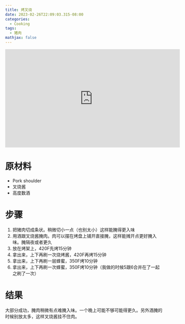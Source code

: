 ```yaml
---
title: 烤叉烧
date: 2023-02-26T22:09:03.315-08:00
categories:
  - Cooking
tags:
  - 猪肉
mathjax: false
---
```

<iframe width="560" height="315" src="https://www.youtube.com/embed/eUEGdokapvU" title="YouTube video player" frameborder="0" allow="accelerometer; autoplay; clipboard-write; encrypted-media; gyroscope; picture-in-picture; web-share" allowfullscreen></iframe>

# 原材料

- Pork shoulder
- 叉烧酱
- 高度数酒

# 步骤

1. 把猪肉切成条状。稍微切小一点（也别太小）这样能腌得更入味
1. 用酒跟叉烧酱腌肉。肉可以摆在烤盘上铺开直接腌，这样能摊开点更好腌入味。腌隔夜或者更久
1. 放在烤架上，420F先烤15分钟
1. 拿出来，上下再刷一次烧烤酱，420F再烤15分钟
1. 拿出来，上下再刷一层蜂蜜，350F烤10分钟
1. 拿出来，上下再刷一次蜂蜜，350F烤10分钟（我做的时候5跟6合并在了一起之刷了一次）

# 结果

大部分成功，腌肉稍微有点难腌入味。一个晚上可能不够可能得更久。另外酒腌的时候别放太多，这样叉烧酱挂不住肉。




